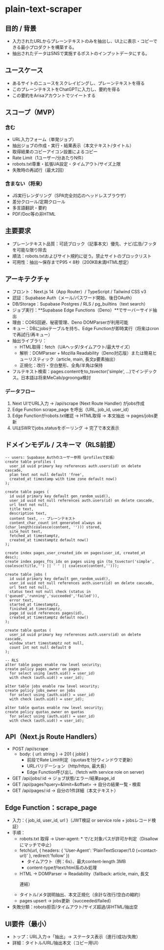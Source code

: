 # plain-text-scraper
## 目的 / 背景
- 入力されたURLからプレーンテキストのみを抽出し、UI上に表示・コピーできる最小プロダクトを構築する。
- 抽出されたデータはSNSで実施するポストのインプットデータにする。

## ユースケース
- あるサイトのニュースをスクレイピングし、プレーンテキストを得る
- このプレーンテキストをChatGPTに入力し、要約を得る
- この要約をArisaアカウントでツイートする

## スコープ（MVP）
### 含む
- URL入力フォーム（単発ジョブ）
- 抽出ジョブの作成・実行・結果表示（本文テキスト/タイトル）
- 取得結果のコピーアイコン設置によるコピー
- Rate Limit（1ユーザー/分あたりN件）
- robots.txt尊重・拡張UA設定・タイムアウト/サイズ上限
- 失敗時の再試行（最大2回）
### 含まない（将来）
- JS実行レンダリング（SPA完全対応のヘッドレスブラウザ）
- 差分クロール/定期クロール
- 多言語翻訳・要約
- PDF/Doc等の非HTML

## 主要要求
- プレーンテキスト品質：可読ブロック（記事本文）優先、ナビ/広告/フッタを可能な限り除去
- 順法：robots.txtおよびサイト規約に従う。禁止サイトのブロックリスト
- 可用性：抽出～保存までP95 < 8秒（200KB未満HTML想定）

## アーキテクチャ
- フロント：Next.js 14（App Router）/ TypeScript / Tailwind CSS v3
- 認証：Supabase Auth（メール/パスワード開始、後日OAuth）
- DB/Storage：Supabase Postgres / RLS / pg_builtins（text search）
- ジョブ実行：**Supabase Edge Functions（Deno）**でサーバーサイド抽出
- 理由：CORS回避、秘密管理、Deno DOMParserが利用可能
- キュー：DBにjobsテーブルを持ち、Edge Functionが即時実行（将来はcronで再試行/再キュー）
- 抽出ライブラリ：
  - HTML取得：fetch（UAヘッダ/タイムアウト/最大サイズ）
  - 解析：DOMParser + Mozilla Readability（Deno対応版）または簡易ヒューリスティック（article, main, 長文p要素抽出）
  - 正規化：改行・空白整形、全角/半角は保持
- フルテキスト検索：pages.contentをto_tsvector('simple', …)でインデックス。日本語は将来MeCab/pgroonga検討

### データフロー
1. Next UIでURL入力 → /api/scrape (Next Route Handler) がjobs作成
2. Edge Function scrape_page を呼出（URL, job_id, user_id）
3. Edge Functionがrobots.txt確認 → HTML取得 → 本文抽出 → pages/jobs更新
4. UIはSWRでjobs.statusをポーリング → 完了で本文表示
## ドメインモデル / スキーマ（RLS前提）
```
-- users: Supabase Authのユーザー参照（profilesで拡張）
create table profiles (
  user_id uuid primary key references auth.users(id) on delete cascade,
  plan text not null default 'free',
  created_at timestamp with time zone default now()
);

create table pages (
  id uuid primary key default gen_random_uuid(),
  user_id uuid not null references auth.users(id) on delete cascade,
  url text not null,
  title text,
  description text,
  content text, -- プレーンテキスト
  content_char_count int generated always as (char_length(coalesce(content, ''))) stored,
  site_host text,
  fetched_at timestamptz,
  created_at timestamptz default now()
);

create index pages_user_created_idx on pages(user_id, created_at desc);
create index pages_fts_idx on pages using gin (to_tsvector('simple', coalesce(title,'') || ' ' || coalesce(content,'')));

create table jobs (
  id uuid primary key default gen_random_uuid(),
  user_id uuid not null references auth.users(id) on delete cascade,
  url text not null,
  status text not null check (status in ('queued','running','succeeded','failed')),
  error text,
  started_at timestamptz,
  finished_at timestamptz,
  page_id uuid references pages(id),
  created_at timestamptz default now()
);

create table quotas (
  user_id uuid primary key references auth.users(id) on delete cascade,
  window_start timestamptz not null,
  count int not null default 0
);

-- RLS
alter table pages enable row level security;
create policy pages_owner on pages
  for select using (auth.uid() = user_id)
  with check (auth.uid() = user_id);

alter table jobs enable row level security;
create policy jobs_owner on jobs
  for select using (auth.uid() = user_id)
  with check (auth.uid() = user_id);

alter table quotas enable row level security;
create policy quotas_owner on quotas
  for select using (auth.uid() = user_id)
  with check (auth.uid() = user_id);
```
## API（Next.js Route Handlers）
- POST /api/scrape
  - body: { url: string } → 201 { jobId }
    - 前段でRate Limit判定（quotasを1分ウィンドウで更新）
    - URLバリデーション（http/https, 最大長）
    - Edge Function呼び出し（fetch with service role on server)
- GET /api/jobs/:id → ジョブ状態/エラー/結果page_id
- GET /api/pages?query=&limit=&offset= → 自分の結果一覧・検索
- GET /api/pages/:id → 自分の1件詳細（本文テキスト）

## Edge Function：scrape_page
- 入力：{ job_id, user_id, url }（JWT検証 or service role + jobsレコード検証）
- 手順：
  - robots.txt 取得 → User-agent: * で/と対象パスが許可か判定（Disallowにマッチで中止）
  - fetch(url, { headers: { 'User-Agent': 'PlainTextScraper/1.0 (+contact-url)' }, redirect:'follow' })
    - タイムアウト（例：6s）、最大content-length 3MB
    - content-typeがtext/html系のみ処理
  - HTML → DOMParser → Readability（fallback: article, main, 長文<p>連結）
  - タイトル/メタ説明抽出、本文正規化（余計な改行/空白の縮約）
  - pages upsert → jobs更新（succeeded/failed）
- 失敗分類：robots拒否/タイムアウト/サイズ超過/非HTML/抽出空

## UI要件（最小）
- トップ：URL入力→「抽出」→ ステータス表示（進行/成功/失敗）
- 詳細：タイトル/URL/抽出本文（コピー用UI）
